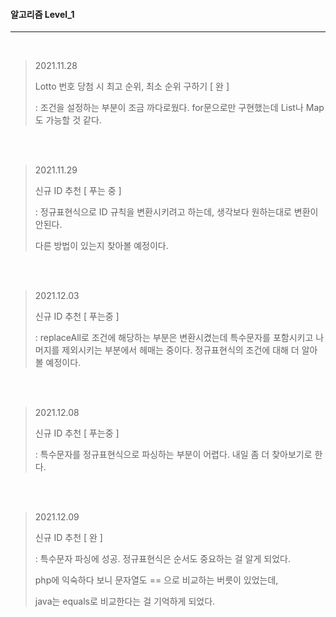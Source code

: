 #### 알고리즘 Level_1

---

<br>

> 2021.11.28
>
> Lotto 번호 당첨 시 최고 순위, 최소 순위 구하기 [ 완 ]
>
> : 조건을 설정하는 부분이 조금 까다로웠다. for문으로만 구현했는데 List나 Map도 가능할 것 같다. 

<br><br>

> 2021.11.29
>
> 신규 ID 추천 [ 푸는 중 ]
>
> : 정규표현식으로 ID 규칙을 변환시키려고 하는데, 생각보다 원하는대로 변환이 안된다.
>
>   다른 방법이 있는지 찾아볼 예정이다.

<br><br>

> 2021.12.03
>
> 신규 ID 추천 [ 푸는중 ]
>
> : replaceAll로 조건에 해당하는 부분은 변환시켰는데 특수문자를 포함시키고 나머지를 제외시키는 부분에서 헤매는 중이다.
> 정규표현식의 조건에 대해 더 알아볼 예정이다.

<br><br>

> 2021.12.08
>
> 신규 ID 추천 [ 푸는중 ]
>
> : 특수문자를 정규표현식으로 파싱하는 부분이 어렵다. 내일 좀 더 찾아보기로 한다.

<br><br>

>2021.12.09
>
>신규 ID 추천 [ 완 ]
>
>: 특수문자 파싱에 성공. 정규표현식은 순서도 중요하는 걸 알게 되었다. 
>
>php에 익숙하다 보니 문자열도 == 으로 비교하는 버릇이 있었는데, 
>
>java는 equals로 비교한다는 걸 기억하게 되었다.

